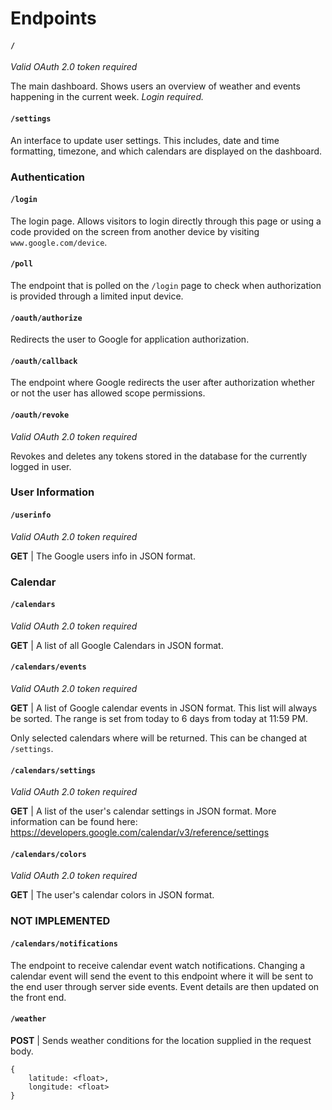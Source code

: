 Endpoints
=========

#### `/`

*Valid OAuth 2.0 token required*

The main dashboard. Shows users an overview of weather and events happening in the current week. *Login required.*

#### `/settings`

An interface to update user settings.  This includes, date and time formatting, timezone, and which calendars are
displayed on the dashboard.

### Authentication

#### `/login`

The login page. Allows visitors to login directly through this page or using a code provided on the screen from another
device by visiting `www.google.com/device`.

#### `/poll`

The endpoint that is polled on the `/login` page to check when authorization is provided through a limited input device.

#### `/oauth/authorize`

Redirects the user to Google for application authorization.

#### `/oauth/callback`

The endpoint where Google redirects the user after authorization whether or not the user has allowed scope permissions.

#### `/oauth/revoke`

*Valid OAuth 2.0 token required*

Revokes and deletes any tokens stored in the database for the currently logged in user.


### User Information

#### `/userinfo`

*Valid OAuth 2.0 token required*

**GET** | The Google users info in JSON format.


### Calendar

#### `/calendars`

*Valid OAuth 2.0 token required*

**GET** | A list of all Google Calendars in JSON format.

#### `/calendars/events`

*Valid OAuth 2.0 token required*

**GET** | A list of Google calendar events in JSON format. This list will always be sorted. The range is set from today
to 6 days from today at 11:59 PM.

Only selected calendars where will be returned. This can be changed at `/settings`.

#### `/calendars/settings`

*Valid OAuth 2.0 token required*

**GET** | A list of the user's calendar settings in JSON format. More information can be found here:
https://developers.google.com/calendar/v3/reference/settings

#### `/calendars/colors`

*Valid OAuth 2.0 token required*

**GET** | The user's calendar colors in JSON format.


### NOT IMPLEMENTED

#### `/calendars/notifications`

The endpoint to receive calendar event watch notifications. Changing a calendar event will send the event to this
endpoint where it will be sent to the end user through server side events. Event details are then updated on the front
end.

#### `/weather`

**POST** | Sends weather conditions for the location supplied in the request body. 

    {
        latitude: <float>,
        longitude: <float>
    }
